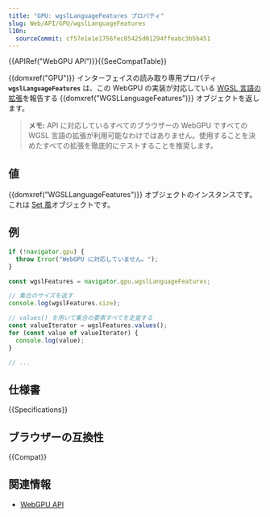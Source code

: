 ```yaml
---
title: "GPU: wgslLanguageFeatures プロパティ"
slug: Web/API/GPU/wgslLanguageFeatures
l10n:
  sourceCommit: cf57e1e1e1756fec85425d01294ffeabc3b5b451
---
```


{{APIRef("WebGPU API")}}{{SeeCompatTable}}

{{domxref("GPU")}} インターフェイスの読み取り専用プロパティ **`wgslLanguageFeatures`** は、この WebGPU の実装が対応している [WGSL 言語の拡張](https://gpuweb.github.io/gpuweb/wgsl/#language-extension)を報告する {{domxref("WGSLLanguageFeatures")}} オブジェクトを返します。

> **メモ:** API に対応しているすべてのブラウザーの WebGPU ですべての WGSL 言語の拡張が利用可能なわけではありません。使用することを決めたすべての拡張を徹底的にテストすることを推奨します。

## 値

{{domxref("WGSLLanguageFeatures")}} オブジェクトのインスタンスです。これは [Set 風](/ja/docs/Web/JavaScript/Reference/Global_Objects/Set)オブジェクトです。

## 例

```js
if (!navigator.gpu) {
  throw Error("WebGPU に対応していません。");
}

const wgslFeatures = navigator.gpu.wgslLanguageFeatures;

// 集合のサイズを返す
console.log(wgslFeatures.size);

// values() を用いて集合の要素すべてを走査する
const valueIterator = wgslFeatures.values();
for (const value of valueIterator) {
  console.log(value);
}

// ...
```

## 仕様書

{{Specifications}}

## ブラウザーの互換性

{{Compat}}

## 関連情報

- [WebGPU API](/ja/docs/Web/API/WebGPU_API)
